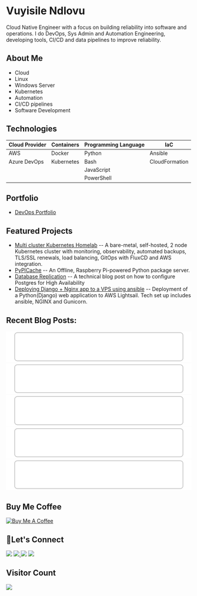 # Vuyisile Ndlovu

Cloud Native Engineer with a focus on building reliability into software and operations. I do DevOps, Sys Admin and Automation Engineering, developing tools, CI/CD and data pipelines to improve reliability.

## About Me

- Cloud
- Linux
- Windows Server
- Kubernetes
- Automation
- CI/CD pipelines
- Software Development

## Technologies

| Cloud Provider | Containers | Programming Language | IaC            |
| -------------- | ---------- | -------------------- | -------------- |
| AWS            | Docker     | Python               | Ansible        |
| Azure DevOps   | Kubernetes | Bash                 | CloudFormation |
|                |            | JavaScript           |                |
|                |            | PowerShell           |                |

## Portfolio

- [DevOps Portfolio](https://github.com/terrameijar/DevOps-Snippets/)

## Featured Projects

- [Multi cluster Kubernetes Homelab](https://github.com/terrameijar/homelab-infrastructure) -- A bare-metal, self-hosted, 2 node Kubernetes cluster with monitoring, observability, automated backups, TLS/SSL renewals, load balancing, GitOps with FluxCD and AWS integration.
- [PyPICache](https://terrameijar.github.io/PyPICache/) -- An Offline, Raspberry Pi-powered Python package server.
- [Database Replication](https://vuyisile.com/high-availability-in-postgresql-replication-with-docker/) -- A technical blog post on how to configure Postgres for High Availability
- [Deploying Django + Nginx app to a VPS using ansible](https://vuyisile.com/deploying-a-django-nginx-application-to-a-vps-with-ansible/) -- Deployment of a Python(Django) web application to AWS Lightsail. Tech set up includes ansible, NGINX and Gunicorn.

## Recent Blog Posts:

<!-- blog-post-list:start -->
[![From HDD to SSD: How I fixed an I/O Bottleneck in a Kubernetes Node](https://raw.githubusercontent.com/terrameijar/terrameijar/main/blog-post-list-output/Vuyisile_Ndlovu/From_HDD_to_SSD__How_I_fixed_an_I_O_Bottleneck_in_a_Kubernetes_Node.svg)](https://vuyisile.com/from-hdd-to-ssd-how-i-fixed-an-i-o-bottleneck-in-a-kubernetes-node/)
[![May AWS Tech Meet at FlexiWork](https://raw.githubusercontent.com/terrameijar/terrameijar/main/blog-post-list-output/Vuyisile_Ndlovu/May_AWS_Tech_Meet_at_FlexiWork.svg)](https://vuyisile.com/may-aws-tech-meet-at-flexiwork/)
[![How A Bad Firewall Rule Broke My Network](https://raw.githubusercontent.com/terrameijar/terrameijar/main/blog-post-list-output/Vuyisile_Ndlovu/How_A_Bad_Firewall_Rule_Broke_My_Network.svg)](https://vuyisile.com/how-a-bad-firewall-rule-broke-my-network/)
[![Why my ingress-nginx failed after reboot, and how I fixed it with static IPs in MetalLB](https://raw.githubusercontent.com/terrameijar/terrameijar/main/blog-post-list-output/Vuyisile_Ndlovu/Why_my_ingress-nginx_failed_after_reboot__and_how_I_fixed_it_with_static_IPs_in_MetalLB.svg)](https://vuyisile.com/why-my-ingress-nginx-failed-after-reboot/)
[![Deleting files older than 90 days in AWS S3](https://raw.githubusercontent.com/terrameijar/terrameijar/main/blog-post-list-output/Vuyisile_Ndlovu/Deleting_files_older_than_90_days_in_AWS_S3.svg)](https://vuyisile.com/s3-lifecycle-rules-for-wordpress-backups-deleting-files-older-than-90-days/)


<!-- blog-post-list:end -->

## Buy Me Coffee

<a href="https://www.buymeacoffee.com/vuyisile" target="_blank"><img src="https://cdn.buymeacoffee.com/buttons/v2/default-blue.png" alt="Buy Me A Coffee" style="height: 60px !important;width: 217px !important;" ></a>

## 🤝Let's Connect

<p>
  <a href="https://twitter.com/terrameijar"><img src="https://img.shields.io/badge/twitter-%231DA1F2.svg?&style=for-the-badge&logo=twitter&logoColor=white" height=25></a> 
  <a href="https://www.linkedin.com/in/vuyisile-ndlovu-080b3891/"><img src="https://img.shields.io/badge/linkedin-%230077B5.svg?&style=for-the-badge&logo=linkedin&logoColor=white" height=25> </a>
  <a href="https://dev.to/vndlovu"><img src="https://img.shields.io/badge/dev.to-0A0A0A?style=for-the-badge&logo=devdotto&logoColor=white" height=25></a> 
  <a href="mailto:vuyisilendlovu@gmail.com"><img src="https://img.shields.io/badge/gmail-%EA4225.svg?&style=for-the-badge&logo=gmail&logoColor=red" height=25></a>
</p>

## Visitor Count

![](https://komarev.com/ghpvc/?username=terrameijar)
